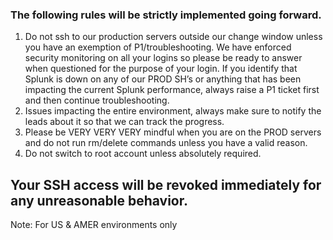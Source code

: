 ### The following rules will be strictly implemented going forward.

1.	Do not ssh to our production servers outside our change window unless you have an exemption of P1/troubleshooting. We have enforced security monitoring on all your logins so please be ready to answer when questioned for the purpose of your login. If you identify that Splunk is down on any of our PROD SH’s or anything that has been impacting the current Splunk performance, always raise a P1 ticket first and then continue troubleshooting.
2.	Issues impacting the entire environment, always make sure to notify the leads about it so that we can track the progress.
3.	Please be VERY VERY VERY mindful when you are on the PROD servers and do not run rm/delete commands unless you have a valid reason.
4. Do not switch to root account unless absolutely required. 


## Your SSH access will be revoked immediately for any unreasonable behavior.

Note: For US & AMER environments only
